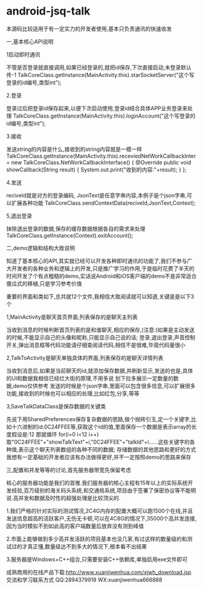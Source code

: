# android-jsq-talk

本源码比较适用于有一定实力的开发者使用,基本只负责通讯的快速收发

一,基本核心API说明

1启动即时通讯

不管是否登录就直接调用,如果已经登录的,就把id保存,下次直接启动,未登录默认传-1
TalkCoreClass.getInstance(MainActivity.this).starSocketServer("这个写登录的id编号,类型int");

2.登录

登录过后把登录id保存起来,以便下次启动使用,登录id结合具体APP业务登录来处理
TalkCoreClass.getInstance(MainActivity.this).loginAccount("这个写登录的id编号,类型int");

3.接收

发送string的内容是什么,接收到的string内容就是一模一样
TalkCoreClass.getInstance(MainActivity.this).receviedNetWorkCallbackInter = new TalkCoreClass.NetWorkCallbackInterface() {
            @Override
            public void showCallback(String result) {
                System.out.print("收到的内容:"+result);
            }
        };

4.发送

reciveId就是对方的登录编码, JsonText是任意字串内容,本例子是个json字串,可以扩展各种功能
TalkCoreClass.sendContextData(reciveId,JsonText,Context);

5,退出登录

抹除退出登录的数据,保存的缓存数据根据各自的需求来处理
TalkCoreClass.getInstance(Context).exitAccount();


二,demo逻辑和结构大致说明

知道了基本核心的API,其实就已经可以开发各种即时通讯的功能了,我们不参与广大开发者的各种业务和逻辑上的开发,只是推广学习的作用,于是临时花费了半天的时间开发了个有点粗糙的demo,实话说Android和iOS客户端的demo不是非常适合傻瓜式的移植,只是学习参考价值

重要的界面和类如下,总共就12个文件,我相信大致阅读就可以知道,关键是是以下3个

1,MainActivity是聊天首页界面,列表保存的是聊天主列表

当收到消息的时候判断首页列表的是和谁聊天,相应的保存,(注意:)如果是主动发送的时候,不能显示自己的头像和昵称,只能显示自己说的话;
登录,退出登录,声音控制开关,弹出消息框等代码功能请仔细查阅读代码,相信不是很难,毕竟代码量很小

2,TalkToActivity是聊天单独具体的界面,列表保存的是聊天详情列表

当收到消息后,如果是当前聊天的id,就添加保存数据,并刷新显示,发送的也是,具体的UI和数据我相信已经烂大街的原理,不用多说
划下拉多展示一定数量的数据,demo仅供参考
发送的时候是个json字串,里面可以包含很多信息,可以扩展很多功能,接收到的时候也可以相应的处理,比如红包,分享,等等


3,SaveTalkDataClass是保存数据的关键类

先说下用SharedPreferences保存复杂数据的思路,做个抛砖引玉,定一个关键字,比如十六进制的id:0C24FFEE等,获取这个id的值,里面保存一个数据是表示array的长度假设是:12
那就循环	for(i=0 i<12 i++)取"0C24FFEE"+"showTalkText"+i,"0C24FFEE"+"talkId"+i......这些关键字的各种值,表示这个聊天列表数组的各种不同的数据;
存储数据的其他思路和更好的方式我想有一定基础的开发者应该有办法做得更好,并不一定按照demo的思路来保存


三,配置和并发等等的讨论,首先服务器带宽先保留考虑

核心的服务器功能是我们的首推.我们服务器的核心主程有15年以上的实际系统开发经验,百万级别的海关码头系统,和交通局系统,项目由于签署了保密协议等不能明说.高并发和数据及时性的超强处理是比较顶尖的.

1.我们严格的针对实际的测试情况,2C4G内存的配置大概可以跑1500个在线,并且发送信息超高的活跃客户,无伤无卡顿,可以在4C8G的情况下,35000个高并发连接,因为当时模拟不到如此高的客户端数量后放弃没有测到峰值

2.市面上能够做到多少高并发活跃的项目基本也没几家,有过这样的数量级的和测试过的才真正懂,数量级达不到多大的情况下,根本看不出结果

3.服务器是Windows+C++组合,只需要安装C++依赖库,单独启用exe文件即可

成熟商用的在线产品下载:http://www.xuanjiwenhua.com/xjwh_download.jsp
交流和学习联系方式
QQ:2894379918
WX:xuanjiwenhua666888

